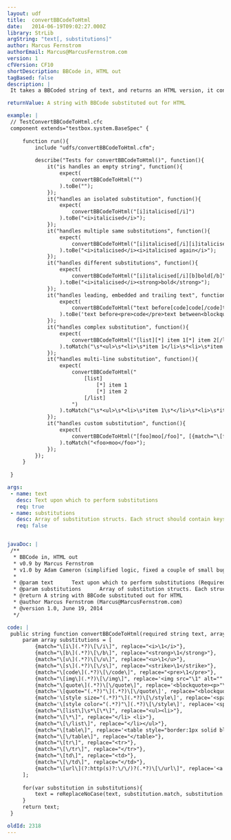 ```yaml
---
layout: udf
title:  convertBBCodeToHtml
date:   2014-06-19T09:02:27.000Z
library: StrLib
argString: "text[, substitutions]"
author: Marcus Fernstrom
authorEmail: Marcus@MarcusFernstrom.com
version: 1
cfVersion: CF10
shortDescription: BBCode in, HTML out
tagBased: false
description: |
 It takes a BBCoded string of text, and returns an HTML version, it contains the basics and is easy to expand on.

returnValue: A string with BBCode substituted out for HTML

example: |
 // TestConvertBBCodeToHtml.cfc
 component extends="testbox.system.BaseSpec" {
 
     function run(){
         include "udfs/convertBBCodeToHtml.cfm";
 
         describe("Tests for convertBBCodeToHtml()", function(){
             it("is handles an empty string", function(){
                 expect(
                     convertBBCodeToHtml("")
                 ).toBe("");
             });
             it("handles an isolated substitution", function(){
                 expect(
                     convertBBCodeToHtml("[i]italicised[/i]")
                 ).toBe("<i>italicised</i>");
             });
             it("handles multiple same substitutions", function(){
                 expect(
                     convertBBCodeToHtml("[i]italicised[/i][i]italicised again[/i]")
                 ).toBe("<i>italicised</i><i>italicised again</i>");
             });
             it("handles different substitutions", function(){
                 expect(
                     convertBBCodeToHtml("[i]italicised[/i][b]bold[/b]")
                 ).toBe("<i>italicised</i><strong>bold</strong>");
             });
             it("handles leading, embedded and trailing text", function(){
                 expect(
                     convertBBCodeToHtml("text before[code]code[/code]text between[quote]quote[/quote]text after")
                 ).toBe('text before<pre>code</pre>text between<blockquote><p>"quote"</p></blockquote>text after');
             });
             it("handles complex substitution", function(){
                 expect(
                     convertBBCodeToHtml("[list][*] item 1[*] item 2[/list]")
                 ).toMatch("\s*<ul>\s*<li>\s*item 1</li>\s*<li>\s*item 2</li></ul>\s*");
             });
             it("handles multi-line substitution", function(){
                 expect(
                     convertBBCodeToHtml("
                         [list]
                             [*] item 1
                             [*] item 2
                         [/list]
                     ")
                 ).toMatch("\s*<ul>\s*<li>\s*item 1\s*</li>\s*<li>\s*item 2\s*</li></ul>\s*");
             });
             it("handles custom substitution", function(){
                 expect(
                     convertBBCodeToHtml("[foo]moo[/foo]", [{match="\[foo\](.*?)\[\/foo\]",replace="<foo>\1</foo>"}])
                 ).toMatch("<foo>moo</foo>");
             });
         });
     }
 
 }

args:
 - name: text
   desc: Text upon which to perform substitutions
   req: true
 - name: substitutions
   desc: Array of substitution structs. Each struct should contain keys match and replace
   req: false


javaDoc: |
 /**
  * BBCode in, HTML out
  * v0.9 by Marcus Fernstrom
  * v1.0 by Adam Cameron (simplified logic, fixed a couple of small bugs, added substitutions as an argument so it can be extended)
  * 
  * @param text      Text upon which to perform substitutions (Required)
  * @param substitutions      Array of substitution structs. Each struct should contain keys match and replace (Optional)
  * @return A string with BBCode substituted out for HTML 
  * @author Marcus Fernstrom (Marcus@MarcusFernstrom.com) 
  * @version 1.0, June 19, 2014 
  */

code: |
 public string function convertBBCodeToHtml(required string text, array substitutions){
     param array substitutions = [
         {match="\[i\](.*?)\[\/i\]", replace="<i>\1</i>"},
         {match="\[b\](.*?)\[\/b\]", replace="<strong>\1</strong>"},
         {match="\[u\](.*?)\[\/u\]", replace="<u>\1</u>"},
         {match="\[s\](.*?)\[\/s\]", replace="<strike>\1</strike>"},
         {match="\[code\](.*?)\[\/code\]", replace="<pre>\1</pre>"},
         {match="\[img\](.*?)\[\/img\]", replace='<img src="\1" alt="" />'},
         {match="\[quote\](.*?)\[\/quote\]", replace='<blockquote><p>"\1"</p></blockquote>'},
         {match='\[quote="(.*?)"\](.*?)\[\/quote\]', replace="<blockquote><p>\2<br /> - \1</p></blockquote>"},
         {match='\[style size="(.*?)"\](.*?)\[\/style\]', replace='<span style="font-size:\1">\2</span>'},
         {match='\[style color="(.*?)"\](.*?)\[\/style\]', replace='<span style="color:\1;">\2</span>'},
         {match="\[list\]\s*\[\*\]", replace="<ul><li>"},
         {match="\[\*\]", replace="</li> <li>"},
         {match="\[\/list\]", replace="</li></ul>"},
         {match="\[table\]", replace='<table style="border:1px solid black;">'},
         {match="\[\/table\]", replace="</table>"},
         {match="\[tr\]", replace="<tr>"},
         {match="\[\/tr\]", replace="</tr>"},
         {match="\[td\]", replace="<td>"},
         {match="\[\/td\]", replace="</td>"},
         {match="\[url\](?:http(s)?:\/\/)?(.*?)\[\/url\]", replace='<a href="http\1://\2" target="_blank">http\1://\2</a>'}
     ];
     
     for(var substitution in substitutions){
         text = reReplaceNoCase(text, substitution.match, substitution.replace, "All");
     }
     return text;
 }

oldId: 2318
---
```


